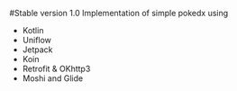 #Stable version 1.0
Implementation of simple pokedx using
* Kotlin
* Uniflow
* Jetpack
* Koin
* Retrofit & OKhttp3
* Moshi and Glide